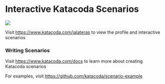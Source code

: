 # Interactive Katacoda Scenarios

[![](http://shields.katacoda.com/katacoda/jalateras/count.svg)](https://www.katacoda.com/jalateras "Get your profile on Katacoda.com")

Visit https://www.katacoda.com/jalateras to view the profile and interactive scenarios

### Writing Scenarios
Visit https://www.katacoda.com/docs to learn more about creating Katacoda scenarios

For examples, visit https://github.com/katacoda/scenario-example
